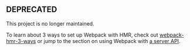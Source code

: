 ## DEPRECATED

This project is no longer maintained.

To learn about 3 ways to set up Webpack with HMR, check out [webpack-hmr-3-ways](https://github.com/ahfarmer/webpack-hmr-3-ways) or jump to the section on using Webpack with [a server API](https://github.com/ahfarmer/webpack-hmr-3-ways/tree/master/server-api).
